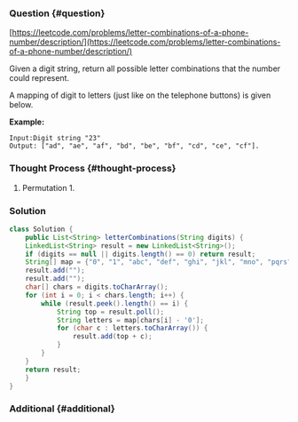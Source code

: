 ### Question {#question}

[https://leetcode.com/problems/letter-combinations-of-a-phone-number/description/](https://leetcode.com/problems/letter-combinations-of-a-phone-number/description/)

Given a digit string, return all possible letter combinations that the number could represent.

A mapping of digit to letters \(just like on the telephone buttons\) is given below.

**Example:**

```
Input:Digit string "23"
Output: ["ad", "ae", "af", "bd", "be", "bf", "cd", "ce", "cf"].
```

### Thought Process {#thought-process}

1. Permutation
   1. 

### Solution

```java
class Solution {
    public List<String> letterCombinations(String digits) {
	LinkedList<String> result = new LinkedList<String>();
	if (digits == null || digits.length() == 0) return result;
	String[] map = {"0", "1", "abc", "def", "ghi", "jkl", "mno", "pqrs", "tuv", "wxyz"};
	result.add("");
	result.add("");
	char[] chars = digits.toCharArray();
	for (int i = 0; i < chars.length; i++) {
		while (result.peek().length() == i) {
			String top = result.poll();
			String letters = map[chars[i] - '0'];
			for (char c : letters.toCharArray()) {
				result.add(top + c);
			}
		}
	}
	return result;
    }
}
```

### Additional {#additional}



